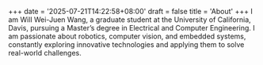 +++
date = '2025-07-21T14:22:58+08:00'
draft = false
title = 'About'
+++
I am Will Wei-Juen Wang, a graduate student at the University of California, Davis, pursuing a Master’s degree in Electrical and Computer Engineering. I am passionate about robotics, computer vision, and embedded systems, constantly exploring innovative technologies and applying them to solve real-world challenges.
